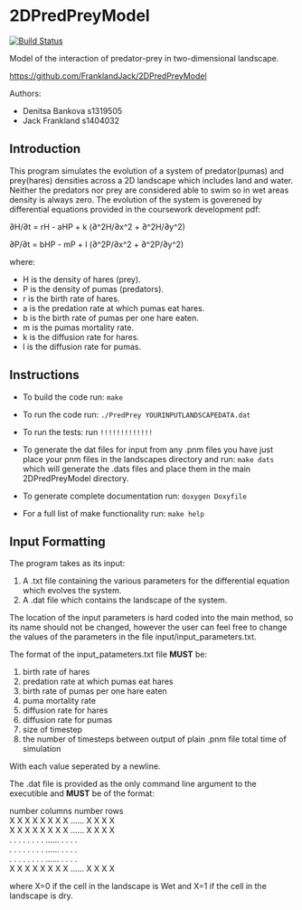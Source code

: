 # 2DPredPreyModel

[![Build Status](https://travis-ci.org/FranklandJack/2DPredPreyModel.svg?branch=master)](https://travis-ci.org/FranklandJack/2DPredPreyModel)


Model of the interaction of predator-prey in two-dimensional landscape.

https://github.com/FranklandJack/2DPredPreyModel

Authors: 
- Denitsa Bankova s1319505
- Jack Frankland  s1404032

## Introduction
This program simulates the evolution of a system of predator(pumas) and prey(hares) densities across a 2D landscape which includes land and water. Neither the predators nor prey are considered able to swim so in wet areas density is always zero. The evolution of the system is goverened by differential equations provided in the coursework development pdf:

∂H/∂t = rH - aHP + k (∂^2H/∂x^2 + ∂^2H/∂y^2)

∂P/∂t = bHP - mP + l (∂^2P/∂x^2 + ∂^2P/∂y^2)

where: 

- H is the density of hares (prey).
- P is the density of pumas (predators).
- r is the birth rate of hares.
- a is the predation rate at which pumas eat hares.
- b is the birth rate of pumas per one hare eaten.
- m is the pumas mortality rate.
- k is the diffusion rate for hares. 
- l is the diffusion rate for pumas.

## Instructions
- To build the code run: ``` make ```  

- To run the code run: ```./PredPrey YOURINPUTLANDSCAPEDATA.dat ```  

- To run the tests:  run ```!!!!!!!!!!!!!```  

- To generate the dat files for input from any .pnm files you have just place your pnm files in the landscapes directory and run: ```make dats``` which will generate the .dats files and place them in the main 2DPredPreyModel directory. 

- To generate complete documentation run: ```doxygen Doxyfile```  

- For a full list of make functionality run: ```make help```  

## Input Formatting

The program takes as its input: 
1. A .txt file containing the various parameters for the differential equation which evolves the system. 
2. A .dat file which contains the landscape of the system. 

The location of the input parameters is hard coded into the main method, so its name should not be changed, however the user can feel free to change the values of the parameters in the file input/input_parameters.txt.

The format of the input_patameters.txt file **MUST** be:

1. birth rate of hares 
2. predation rate at which pumas eat hares
3. birth rate of pumas per one hare eaten
4. puma mortality rate
5. diffusion rate for hares
6. diffusion rate for pumas
7. size of timestep
8. the number of timesteps between output of plain .pnm file
total time of simulation

With each value seperated by a newline.

The .dat file is provided as the only command line argument to the executible and **MUST** be of the format:

number columns number rows  
X X X X X X X X ...... X X X X  
X X X X X X X X ...... X X X X  
. . . . . . . . ...... . . . .  
. . . . . . . . ...... . . . .  
. . . . . . . . ...... . . . .  
X X X X X X X X ...... X X X X  

where X=0 if the cell in the landscape is Wet and X=1 if the cell in the landscape is dry. 



